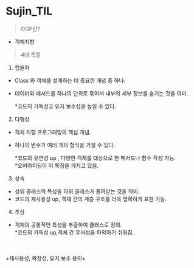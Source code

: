 # Sujin_TIL

> OOP란?

- 객체지향

> 4대 특징

1. 캡슐화
-  Class 와 객체를 설계하는 데 중요한 개념 중 하나. 

- 데이터와 메서드를 하나의 단위로 묶어서 내부의 세부 정보를 숨기는 것을 의미. 

    *코드의 가독성고 유지 보수성을 높일 수 있다. 

2. 다형성
- 객체 지향 프로그래밍의 핵심 개념.
- 하나의 변수가 여러 개의 형식을 가질 수 있다.

    *코드의 유연성 up , 다양한 객체를 대상으로 한 메서드나 함수 작성 가능.
    <br/>*오버라이딩이 이 특징을 가지고 있음.

3. 상속
- 상위 클래스의 특성을 하위 클래스가 물려받는 것을 의미.
- 코드의 재사용성 up, 객체 간의 계층 구조를 더욱 명확하게 표현 가능.

4. 추상
- 객체의 공통적인 특성을 추출하여 클래스로 정의.
    <br/>*코드의 가독성 up,객체 간 유사성을 파악하기 쉬워짐.



<!-- Command +? : 주석처리 단축키 -->
<br/><br/>+재사용성, 확장성, 유지 보수 용이+
